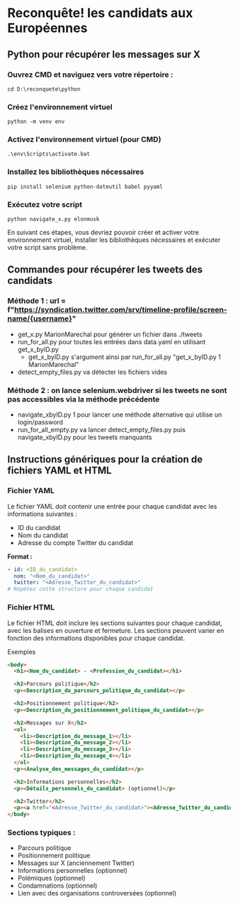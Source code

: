 # Reconquête! les candidats aux Européennes #
## Python pour récupérer les messages sur X ##
### Ouvrez CMD et naviguez vers votre répertoire :
` cd D:\reconquete\python `
### Créez l'environnement virtuel
` python -m venv env `
### Activez l'environnement virtuel (pour CMD)
`.\env\Scripts\activate.bat`
### Installez les bibliothèques nécessaires
`pip install selenium python-dateutil babel pyyaml`
### Exécutez votre script
`python navigate_x.py elonmusk`

En suivant ces étapes, vous devriez pouvoir créer et activer votre environnement virtuel, installer les bibliothèques nécessaires et exécuter votre script sans problème.

## Commandes pour récupérer les tweets des candidats ##
### Méthode 1 : url = f"https://syndication.twitter.com/srv/timeline-profile/screen-name/{username}" ###
- get_x.py MarionMarechal pour générer un fichier dans ./tweets
- run_for_all.py pour toutes les entrées dans data.yaml en utilisant get_x_byID.py 
  - get_x_byID.py s'argument ainsi par run_for_all.py "get_x_byID.py 1 MarionMarechal" 
- detect_empty_files.py va détecter les fichiers vides
### Méthode 2 : on lance selenium.webdriver si les tweets ne sont pas accessibles via la méthode précédente ###
- navigate_xbyID.py 1 pour lancer une méthode alternative qui utilise un login/password
- run_for_all_empty.py va lancer detect_empty_files.py puis navigate_xbyID.py pour les tweets manquants
## Instructions génériques pour la création de fichiers YAML et HTML
### Fichier YAML

Le fichier YAML doit contenir une entrée pour chaque candidat avec les informations suivantes :
- ID du candidat
- Nom du candidat
- Adresse du compte Twitter du candidat

**Format :**
```yaml
- id: <ID_du_candidat>
  nom: "<Nom_du_candidat>"
  twitter: "<Adresse_Twitter_du_candidat>"
# Répétez cette structure pour chaque candidat
```

### Fichier HTML
Le fichier HTML doit inclure les sections suivantes pour chaque candidat, avec les balises <body> en ouverture et fermeture. Les sections peuvent varier en fonction des informations disponibles pour chaque candidat.

Exemples 
```HTML
<body>
  <h1><Nom_du_candidat> - <Profession_du_candidat></h1>

  <h2>Parcours politique</h2>
  <p><Description_du_parcours_politique_du_candidat></p>

  <h2>Positionnement politique</h2>
  <p><Description_du_positionnement_politique_du_candidat></p>

  <h2>Messages sur X</h2>
  <ol>
    <li><Description_du_message_1></li>
    <li><Description_du_message_2></li>
    <li><Description_du_message_3></li>
    <li><Description_du_message_4></li>
  </ol>
  <p><Analyse_des_messages_du_candidat></p>

  <h2>Informations personnelles</h2>
  <p><Détails_personnels_du_candidat> (optionnel)</p>

  <h2>Twitter</h2>
  <p><a href="<Adresse_Twitter_du_candidat>"><Adresse_Twitter_du_candidat></a></p>
</body>
```

### Sections typiques :
- Parcours politique
- Positionnement politique
- Messages sur X (anciennement Twitter)
- Informations personnelles (optionnel)
- Polémiques (optionnel)
- Condamnations (optionnel)
- Lien avec des organisations controversées (optionnel)
